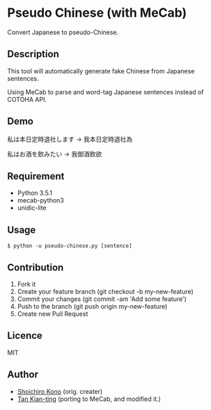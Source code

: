 # Pseudo Chinese (with MeCab)
Convert Japanese to pseudo-Chinese.

## Description
This tool will automatically generate fake Chinese from Japanese sentences.

Using MeCab to parse and word-tag Japanese sentences instead of COTOHA API.

## Demo
私は本日定時退社します -> 我本日定時退社為

私はお酒を飲みたい -> 我御酒飲欲

## Requirement
- Python 3.5.1
- mecab-python3
- unidic-lite

## Usage
```
$ python -u pseudo-chinese.py [sentence]
```

## Contribution
1. Fork it
2. Create your feature branch (git checkout -b my-new-feature)
3. Commit your changes (git commit -am 'Add some feature')
4. Push to the branch (git push origin my-new-feature)
5. Create new Pull Request

## Licence

MIT

## Author

- [Shoichiro Kono](https://github.com/k2font) (orig. creater)
- [Tan Kian-ting](https://github.com/yoxem) (porting to MeCab, and modified it.)
